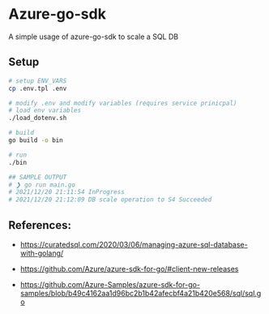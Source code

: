 # Azure-go-sdk

A simple usage of azure-go-sdk to scale a SQL DB

## Setup 
```bash
# setup ENV_VARS
cp .env.tpl .env

# modify .env and modify variables (requires service prinicpal)
# load env variables
./load_dotenv.sh

# build
go build -o bin

# run 
./bin

## SAMPLE OUTPUT
# ❯ go run main.go
# 2021/12/20 21:11:54 InProgress
# 2021/12/20 21:12:09 DB scale operation to S4 Succeeded
```

## References:
- https://curatedsql.com/2020/03/06/managing-azure-sql-database-with-golang/

- https://github.com/Azure/azure-sdk-for-go/#client-new-releases

- https://github.com/Azure-Samples/azure-sdk-for-go-samples/blob/b49c4162aa1d96bc2b1b42afecbf4a21b420e568/sql/sql.go

